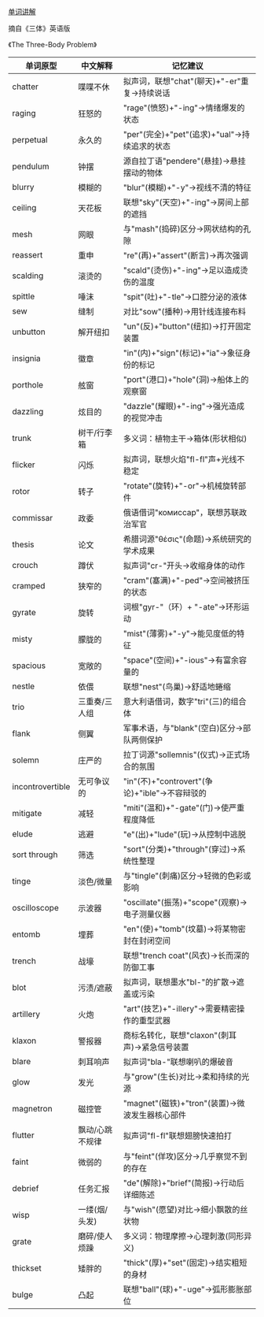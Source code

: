 [单词讲解](https://www.bilibili.com/audio/au4875043?type=1?type=6)

摘自《三体》英语版

《The Three-Body Problem》

| 单词原型      | 中文解释               | 记忆建议                                   |
|-------------|----------------------|------------------------------------------|
| chatter     | 喋喋不休             | 拟声词，联想"chat"(聊天)+"-er"重复→持续说话       |
| raging      | 狂怒的               | "rage"(愤怒)+"-ing"→情绪爆发的状态              |
| perpetual   | 永久的               | "per"(完全)+"pet"(追求)+"ual"→持续追求的状态      |
| pendulum    | 钟摆                | 源自拉丁语"pendere"(悬挂)→悬挂摆动的物体           |
| blurry      | 模糊的               | "blur"(模糊)+"-y"→视线不清的特征                |
| ceiling     | 天花板               | 联想"sky"(天空)+"-ing"→房间上部的遮挡            |
| mesh        | 网眼                | 与"mash"(捣碎)区分→网状结构的孔隙                 |
| reassert    | 重申                | "re"(再)+"assert"(断言)→再次强调                |
| scalding    | 滚烫的               | "scald"(烫伤)+"-ing"→足以造成烫伤的温度           |
| spittle     | 唾沫                | "spit"(吐)+"-tle"→口腔分泌的液体                 |
| sew         | 缝制                | 对比"sow"(播种)→用针线连接布料                   |
| unbutton    | 解开纽扣             | "un"(反)+"button"(纽扣)→打开固定装置              |
| insignia    | 徽章                | "in"(内)+"sign"(标记)+"ia"→象征身份的标记          |
| porthole    | 舷窗                | "port"(港口)+"hole"(洞)→船体上的观察窗            |
| dazzling    | 炫目的               | "dazzle"(耀眼)+"-ing"→强光造成的视觉冲击           |
| trunk       | 树干/行李箱          | 多义词：植物主干→箱体(形状相似)                   |
| flicker     | 闪烁                | 拟声词，联想火焰"fl-fl"声+光线不稳定               |
| rotor       | 转子                | "rotate"(旋转)+"-or"→机械旋转部件                |
| commissar   | 政委                | 俄语借词"комиссар"，联想苏联政治军官               |
| thesis      | 论文                | 希腊词源"θέσις"(命题)→系统研究的学术成果           |
| crouch          | 蹲伏                 | 拟声词"cr-"开头→收缩身体的动作                  |
| cramped         | 狭窄的               | "cram"(塞满)+"-ped"→空间被挤压的状态             |
| gyrate          | 旋转                 | 词根"gyr-"（环）+ "-ate"→环形运动                |
| misty           | 朦胧的               | "mist"(薄雾)+"-y"→能见度低的特征                |
| spacious        | 宽敞的               | "space"(空间)+"-ious"→有富余容量的               |
| nestle          | 依偎                 | 联想"nest"(鸟巢)→舒适地蜷缩                     |
| trio            | 三重奏/三人组         | 意大利语借词，数字"tri"(三)的组合体               |
| flank           | 侧翼                 | 军事术语，与"blank"(空白)区分→部队两侧保护         |
| solemn          | 庄严的               | 拉丁词源"sollemnis"(仪式)→正式场合的氛围          |
| incontrovertible | 无可争议的           | "in"(不)+"controvert"(争论)+"ible"→不容辩驳的     |
| mitigate        | 减轻                 | "miti"(温和)+"-gate"(门)→使严重程度降低           |
| elude           | 逃避                 | "e"(出)+"lude"(玩)→从控制中逃脱                  |
| sort through    | 筛选                 | "sort"(分类)+"through"(穿过)→系统性整理           |
| tinge           | 淡色/微量            | 与"tingle"(刺痛)区分→轻微的色彩或影响             |
| oscilloscope    | 示波器               | "oscillate"(振荡)+"scope"(观察)→电子测量仪器       |
| entomb          | 埋葬                 | "en"(使)+"tomb"(坟墓)→将某物密封在封闭空间         |
| trench          | 战壕                 | 联想"trench coat"(风衣)→长而深的防御工事           |
| blot            | 污渍/遮蔽            | 拟声词，联想墨水"bl-"的扩散→遮盖或污染             |
| artillery       | 火炮                 | "art"(技艺)+"-illery"→需要精密操作的重型武器        |
| klaxon          | 警报器               | 商标名转化，联想"claxon"(刺耳声)→紧急信号装置       |
| blare       | 刺耳响声             | 拟声词"bla-"联想喇叭的爆破音                     |
| glow        | 发光                | 与"grow"(生长)对比→柔和持续的光源                |
| magnetron   | 磁控管              | "magnet"(磁铁)+"tron"(装置)→微波发生器核心部件     |
| flutter     | 飘动/心跳不规律      | 拟声词"fl-fl"联想翅膀快速拍打                    |
| faint       | 微弱的              | 与"feint"(佯攻)区分→几乎察觉不到的存在             |
| debrief     | 任务汇报            | "de"(解除)+"brief"(简报)→行动后详细陈述            |
| wisp        | 一缕(烟/头发)        | 与"wish"(愿望)对比→细小飘散的丝状物               |
| grate       | 磨碎/使人烦躁        | 多义词：物理摩擦→心理刺激(同形异义)                |
| thickset    | 矮胖的              | "thick"(厚)+"set"(固定)→结实粗短的身材             |
| bulge       | 凸起                | 联想"ball"(球)+"-uge"→弧形膨胀部位                |